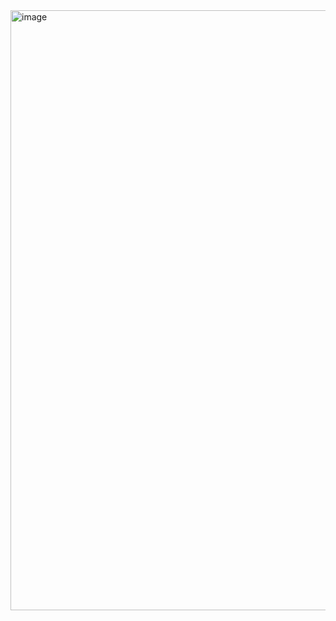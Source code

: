 <img width="960" alt="image" src="https://github.com/sheefanaaz123/development_Hactoberfest23/assets/97973932/62e189d0-deb2-47d6-a0aa-393e2d10e78c">
